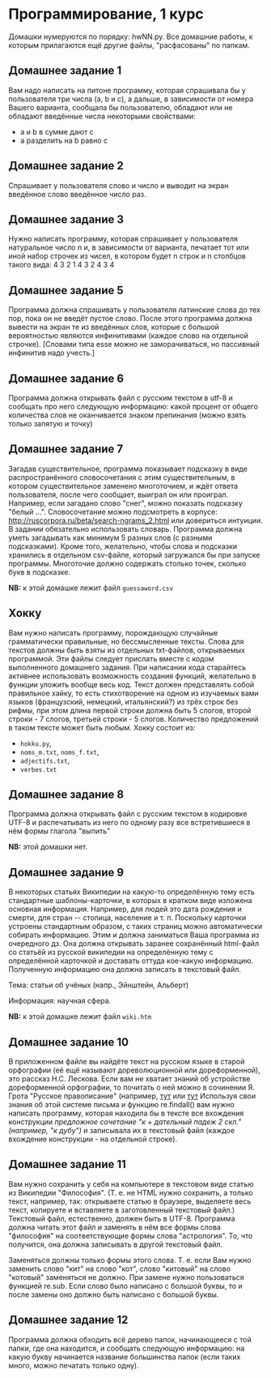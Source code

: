 # Программирование, 1 курс

Домашки нумеруются по порядку: hwNN.py. Все домашние работы, к которым прилагаются ещё другие файлы, "расфасованы" по папкам.

## Домашнее задание 1
Вам надо написать на питоне программу, которая спрашивала бы у пользователя три числа (a, b и c), а дальше, в зависимости от номера Вашего варианта, сообщала бы пользователю, обладают или не обладают введённые числа некоторыми свойствами:
* a и b в сумме дают c
* a разделить на b равно c

## Домашнее задание 2
Спрашивает у пользователя слово и число и выводит на экран введённое слово введённое число раз.

## Домашнее задание 3
Нужно написать программу, которая спрашивает у пользователя натуральное число n и, в зависимости от варианта, печатает тот или иной набор строчек из чисел, в котором будет n строк и n столбцов такого вида:
4 3 2 1
4 3 2
4 3
4

## Домашнее задание 5 
Программа должна спрашивать у пользователя латинские слова до тех пор, пока он не введёт пустое слово. После этого программа должна вывести на экран те из введённых слов, которые с большой вероятностью являются инфинитивами (каждое слово на отдельной строчке). [Словами типа esse можно не заморачиваться, но пассивный инфинитив надо учесть.]

## Домашнее задание 6
Программа должна открывать файл с русским текстом в utf-8 и сообщать про него следующую информацию: какой процент от общего количества слов не оканчивается знаком препинания (можно взять только запятую и точку)

## Домашнее задание 7
Загадав существительное, программа показывает подсказку в виде распространённого словосочетания с этим существительным, в котором существительное заменено многоточием, и ждёт ответа пользователя, после чего сообщает, выиграл он или проиграл. Например, если загадано слово "снег", можно показать подсказку "белый ...". Словосочетание можно подсмотреть в корпусе: http://ruscorpora.ru/beta/search-ngrams_2.html или довериться интуиции.
В задании обязательно использовать словарь. Программа должна уметь загадывать как минимум 5 разных слов (с разными подсказками). Кроме того, желательно, чтобы слова и подсказки хранились в отдельном csv-файле, который загружался бы при запуске программы.
Многоточие должно содержать столько точек, сколько букв в подсказке.

**NB:** к этой домашке лежит файл ```guessaword.csv```

## Хокку
Вам нужно написать программу, порождающую случайные грамматически правильные, но бессмысленные тексты. Слова для текстов должны быть взяты из отдельных txt-файлов, открываемых программой. Эти файлы следует прислать вместе с кодом выполненного домашнего задания. При написании кода старайтесь активнее использовать возможность создания функций, желательно в функции уложить вообще весь код.
Текст должен представлять собой правильное хайку, то есть стихотворение на одном из изучаемых вами языков (французский, немецкий, итальянский?) из трёх строк без рифмы, при этом длина первой строки должна быть 5 слогов, второй строки - 7 слогов, третьей строки - 5 слогов. Количество предложений в таком тексте может быть любым.
Хокку состоит из:
* ```hokku.py```,
* ```noms_m.txt```, ```noms_f.txt```,
* ```adjectifs.txt```,
* ```verbes.txt```

## Домашнее задание 8
Программа должна открывать файл с русским текстом в кодировке UTF-8 и распечатывать из него по одному разу все встретившиеся в нём формы глагола "выпить"

**NB:** этой домашки нет.

## Домашнее задание 9
В некоторых статьях Википедии на какую-то определённую тему есть стандартные шаблоны-карточки, в которых в кратком виде изложена основная информация. Например, для людей это дата рождения и смерти, для стран -- столица, население и т. п. Поскольку карточки устроены стандартным образом, с таких страниц можно автоматически собирать информацию. Этим и должна заниматься Ваша программа из очередного дз. Она должна открывать заранее сохранённый html-файл со статьёй из русской википедии на определённую тему с определённой карточкой и доставать оттуда кое-какую информацию. Полученную информацию она должна записать в текстовый файл.

Тема: статьи об учёных (напр., Эйнштейн, Альберт)

Информация: научная сфера.

**NB:** к этой домашке лежит файл ```wiki.htm```

## Домашнее задание 10
В приложенном файле вы найдёте текст на русском языке в старой орфографии (её ещё называют дореволюционной или дореформенной), это рассказ Н.С. Лескова.
Если вам не хватает знаний об устройстве дореформенной орфографии, то почитать о ней можно в сочинении Я. Грота "Русское правописание" (например, [тут](http://imwerden.de/pdf/grot_russkoe_pravopisanie_1894.pdf) или [тут]( https://docs.google.com/file/d/0BwmZ0X8TCLyaM2p6VVRNV0FmTE0/edit)
Используя свои знания об этой системе письма и функцию re.findall() вам нужно написать программу, которая находила бы в тексте все вхождения конструкции *предложное сочетание "к + дательный падеж 2 скл." (например, "к дубу")* и записывала их в текстовый файл (каждое вхождение конструкции - на отдельной строке).

## Домашнее задание 11
Вам нужно сохранить у себя на компьютере в текстовом виде статью из Википедии "Философия". (Т. е. не HTML нужно сохранить, а только текст, например, так: открываете статью в браузере, выделяете весь текст, копируете и вставляете в заготовленный текстовый файл.) Текстовый файл, естественно, должен быть в UTF-8. Программа должна читать этот файл и заменять в нём все формы слова "философия" на соответствующие формы слова "астрология". То, что получится, она должна записывать в другой текстовый файл.

Заменяться должны только формы этого слова. Т. е. если Вам нужно заменить слово "кит" на слово "кот", слово "китовый" на слово "котовый" заменяться не должно. При замене нужно пользоваться функцией re.sub. Если слово было написано с большой буквы, то и после замены оно должно быть написано с большой буквы.

## Домашнее задание 12
Программа должна обходить всё дерево папок, начинающееся с той папки, где она находится, и сообщать следующую информацию: на какую букву начинается название большинства папок (если таких много, можно печатать только одну).
